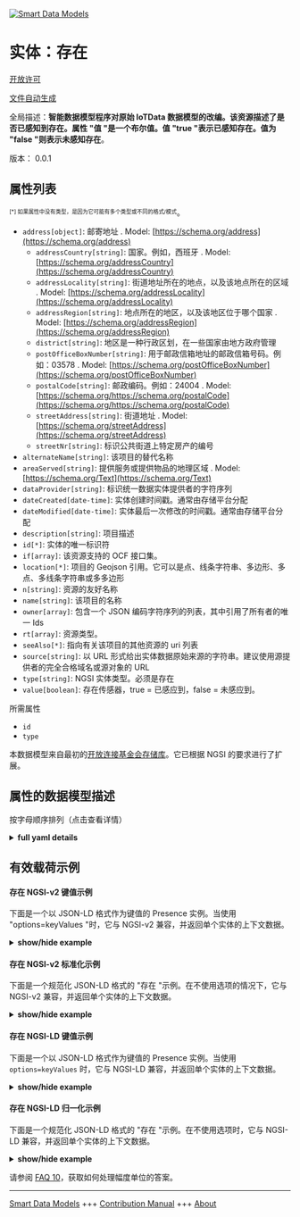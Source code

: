 <!-- 10-Header -->    
[![Smart Data Models](https://smartdatamodels.org/wp-content/uploads/2022/01/SmartDataModels_logo.png "Logo")](https://smartdatamodels.org)    
实体：存在    
=====<!-- /10-Header -->    
<!-- 15-License -->    
[开放许可](https://github.com/smart-data-models//dataModel.OCF/blob/master/Presence/LICENSE.md)    
[文件自动生成](https://docs.google.com/presentation/d/e/2PACX-1vTs-Ng5dIAwkg91oTTUdt8ua7woBXhPnwavZ0FxgR8BsAI_Ek3C5q97Nd94HS8KhP-r_quD4H0fgyt3/pub?start=false&loop=false&delayms=3000#slide=id.gb715ace035_0_60)    
<!-- /15-License -->    
<!-- 20-Description -->    
全局描述：**智能数据模型程序对原始 IoTData 数据模型的改编。该资源描述了是否已感知到存在。属性 "值 "是一个布尔值。值 "true "表示已感知存在。值为 "false "则表示未感知存在**。    
版本： 0.0.1    
<!-- /20-Description -->    
<!-- 30-PropertiesList -->    
## 属性列表    
<sup><sub>[*] 如果属性中没有类型，是因为它可能有多个类型或不同的格式/模式</sub></sup>。    
- `address[object]`: 邮寄地址  . Model: [https://schema.org/address](https://schema.org/address)	- `addressCountry[string]`: 国家。例如，西班牙  . Model: [https://schema.org/addressCountry](https://schema.org/addressCountry)    
	- `addressLocality[string]`: 街道地址所在的地点，以及该地点所在的区域  . Model: [https://schema.org/addressLocality](https://schema.org/addressLocality)    
	- `addressRegion[string]`: 地点所在的地区，以及该地区位于哪个国家  . Model: [https://schema.org/addressRegion](https://schema.org/addressRegion)    
	- `district[string]`: 地区是一种行政区划，在一些国家由地方政府管理      
	- `postOfficeBoxNumber[string]`: 用于邮政信箱地址的邮政信箱号码。例如：03578  . Model: [https://schema.org/postOfficeBoxNumber](https://schema.org/postOfficeBoxNumber)    
	- `postalCode[string]`: 邮政编码。例如：24004  . Model: [https://schema.org/https://schema.org/postalCode](https://schema.org/https://schema.org/postalCode)    
	- `streetAddress[string]`: 街道地址  . Model: [https://schema.org/streetAddress](https://schema.org/streetAddress)    
	- `streetNr[string]`: 标识公共街道上特定房产的编号      
- `alternateName[string]`: 该项目的替代名称  - `areaServed[string]`: 提供服务或提供物品的地理区域  . Model: [https://schema.org/Text](https://schema.org/Text)- `dataProvider[string]`: 标识统一数据实体提供者的字符序列  - `dateCreated[date-time]`: 实体创建时间戳。通常由存储平台分配  - `dateModified[date-time]`: 实体最后一次修改的时间戳。通常由存储平台分配  - `description[string]`: 项目描述  - `id[*]`: 实体的唯一标识符  - `if[array]`: 该资源支持的 OCF 接口集。  - `location[*]`: 项目的 Geojson 引用。它可以是点、线条字符串、多边形、多点、多线条字符串或多多边形  - `n[string]`: 资源的友好名称  - `name[string]`: 该项目的名称  - `owner[array]`: 包含一个 JSON 编码字符序列的列表，其中引用了所有者的唯一 Ids  - `rt[array]`: 资源类型。  - `seeAlso[*]`: 指向有关该项目的其他资源的 uri 列表  - `source[string]`: 以 URL 形式给出实体数据原始来源的字符串。建议使用源提供者的完全合格域名或源对象的 URL  - `type[string]`: NGSI 实体类型。必须是存在  - `value[boolean]`: 存在传感器，true = 已感应到，false = 未感应到。  <!-- /30-PropertiesList -->    
<!-- 35-RequiredProperties -->    
所需属性    
- `id`  - `type`  <!-- /35-RequiredProperties -->    
<!-- 40-RequiredProperties -->    
本数据模型来自最初的[开放连接基金会存储库](https://github.com/openconnectivityfoundation/IoTDataModels)。它已根据 NGSI 的要求进行了扩展。    
<!-- /40-RequiredProperties -->    
<!-- 50-DataModelHeader -->    
## 属性的数据模型描述    
按字母顺序排列（点击查看详情）    
<!-- /50-DataModelHeader -->    
<!-- 60-ModelYaml -->    
<details><summary><strong>full yaml details</strong></summary>      
```yaml    
Presence:      
  description: Smart Data Models Program adaptation of the original IoTData data Models. This Resource describes whether presence has been sensed or not. The Property 'value' is a boolean. A value of 'true' means that presence has been sensed. A value of 'false' means that presence not been sensed.      
  properties:      
    address:      
      description: The mailing address      
      properties:      
        addressCountry:      
          description: 'The country. For example, Spain'      
          type: string      
          x-ngsi:      
            model: https://schema.org/addressCountry      
            type: Property      
        addressLocality:      
          description: 'The locality in which the street address is, and which is in the region'      
          type: string      
          x-ngsi:      
            model: https://schema.org/addressLocality      
            type: Property      
        addressRegion:      
          description: 'The region in which the locality is, and which is in the country'      
          type: string      
          x-ngsi:      
            model: https://schema.org/addressRegion      
            type: Property      
        district:      
          description: 'A district is a type of administrative division that, in some countries, is managed by the local government'      
          type: string      
          x-ngsi:      
            type: Property      
        postOfficeBoxNumber:      
          description: 'The post office box number for PO box addresses. For example, 03578'      
          type: string      
          x-ngsi:      
            model: https://schema.org/postOfficeBoxNumber      
            type: Property      
        postalCode:      
          description: 'The postal code. For example, 24004'      
          type: string      
          x-ngsi:      
            model: https://schema.org/https://schema.org/postalCode      
            type: Property      
        streetAddress:      
          description: The street address      
          type: string      
          x-ngsi:      
            model: https://schema.org/streetAddress      
            type: Property      
        streetNr:      
          description: Number identifying a specific property on a public street      
          type: string      
          x-ngsi:      
            type: Property      
      type: object      
      x-ngsi:      
        model: https://schema.org/address      
        type: Property      
    alternateName:      
      description: An alternative name for this item      
      type: string      
      x-ngsi:      
        type: Property      
    areaServed:      
      description: The geographic area where a service or offered item is provided      
      type: string      
      x-ngsi:      
        model: https://schema.org/Text      
        type: Property      
    dataProvider:      
      description: A sequence of characters identifying the provider of the harmonised data entity      
      type: string      
      x-ngsi:      
        type: Property      
    dateCreated:      
      description: Entity creation timestamp. This will usually be allocated by the storage platform      
      format: date-time      
      type: string      
      x-ngsi:      
        type: Property      
    dateModified:      
      description: Timestamp of the last modification of the entity. This will usually be allocated by the storage platform      
      format: date-time      
      type: string      
      x-ngsi:      
        type: Property      
    description:      
      description: A description of this item      
      type: string      
      x-ngsi:      
        type: Property      
    id:      
      anyOf:      
        - description: Identifier format of any NGSI entity      
          maxLength: 256      
          minLength: 1      
          pattern: ^[\w\-\.\{\}\$\+\*\[\]`|~^@!,:\\]+$      
          type: string      
          x-ngsi:      
            type: Property      
        - description: Identifier format of any NGSI entity      
          format: uri      
          type: string      
          x-ngsi:      
            type: Property      
      description: Unique identifier of the entity      
      x-ngsi:      
        type: Property      
    if:      
      description: The OCF Interface set supported by this Resource.      
      items:      
        enum:      
          - oic.if.s      
          - oic.if.baseline      
        type: string      
      minItems: 2      
      readOnly: true      
      type: array      
      uniqueItems: true      
      x-ngsi:      
        type: Property      
    location:      
      description: 'Geojson reference to the item. It can be Point, LineString, Polygon, MultiPoint, MultiLineString or MultiPolygon'      
      oneOf:      
        - description: Geojson reference to the item. Point      
          properties:      
            bbox:      
              items:      
                type: number      
              minItems: 4      
              type: array      
            coordinates:      
              items:      
                type: number      
              minItems: 2      
              type: array      
            type:      
              enum:      
                - Point      
              type: string      
          required:      
            - type      
            - coordinates      
          title: GeoJSON Point      
          type: object      
          x-ngsi:      
            type: GeoProperty      
        - description: Geojson reference to the item. LineString      
          properties:      
            bbox:      
              items:      
                type: number      
              minItems: 4      
              type: array      
            coordinates:      
              items:      
                items:      
                  type: number      
                minItems: 2      
                type: array      
              minItems: 2      
              type: array      
            type:      
              enum:      
                - LineString      
              type: string      
          required:      
            - type      
            - coordinates      
          title: GeoJSON LineString      
          type: object      
          x-ngsi:      
            type: GeoProperty      
        - description: Geojson reference to the item. Polygon      
          properties:      
            bbox:      
              items:      
                type: number      
              minItems: 4      
              type: array      
            coordinates:      
              items:      
                items:      
                  items:      
                    type: number      
                  minItems: 2      
                  type: array      
                minItems: 4      
                type: array      
              type: array      
            type:      
              enum:      
                - Polygon      
              type: string      
          required:      
            - type      
            - coordinates      
          title: GeoJSON Polygon      
          type: object      
          x-ngsi:      
            type: GeoProperty      
        - description: Geojson reference to the item. MultiPoint      
          properties:      
            bbox:      
              items:      
                type: number      
              minItems: 4      
              type: array      
            coordinates:      
              items:      
                items:      
                  type: number      
                minItems: 2      
                type: array      
              type: array      
            type:      
              enum:      
                - MultiPoint      
              type: string      
          required:      
            - type      
            - coordinates      
          title: GeoJSON MultiPoint      
          type: object      
          x-ngsi:      
            type: GeoProperty      
        - description: Geojson reference to the item. MultiLineString      
          properties:      
            bbox:      
              items:      
                type: number      
              minItems: 4      
              type: array      
            coordinates:      
              items:      
                items:      
                  items:      
                    type: number      
                  minItems: 2      
                  type: array      
                minItems: 2      
                type: array      
              type: array      
            type:      
              enum:      
                - MultiLineString      
              type: string      
          required:      
            - type      
            - coordinates      
          title: GeoJSON MultiLineString      
          type: object      
          x-ngsi:      
            type: GeoProperty      
        - description: Geojson reference to the item. MultiLineString      
          properties:      
            bbox:      
              items:      
                type: number      
              minItems: 4      
              type: array      
            coordinates:      
              items:      
                items:      
                  items:      
                    items:      
                      type: number      
                    minItems: 2      
                    type: array      
                  minItems: 4      
                  type: array      
                type: array      
              type: array      
            type:      
              enum:      
                - MultiPolygon      
              type: string      
          required:      
            - type      
            - coordinates      
          title: GeoJSON MultiPolygon      
          type: object      
          x-ngsi:      
            type: GeoProperty      
      x-ngsi:      
        type: GeoProperty      
    n:      
      description: Friendly name of the Resource      
      maxLength: 64      
      readOnly: true      
      type: string      
      x-ngsi:      
        type: Property      
    name:      
      description: The name of this item      
      type: string      
      x-ngsi:      
        type: Property      
    owner:      
      description: A List containing a JSON encoded sequence of characters referencing the unique Ids of the owner(s)      
      items:      
        anyOf:      
          - description: Identifier format of any NGSI entity      
            maxLength: 256      
            minLength: 1      
            pattern: ^[\w\-\.\{\}\$\+\*\[\]`|~^@!,:\\]+$      
            type: string      
            x-ngsi:      
              type: Property      
          - description: Identifier format of any NGSI entity      
            format: uri      
            type: string      
            x-ngsi:      
              type: Property      
        description: Unique identifier of the entity      
        x-ngsi:      
          type: Property      
      type: array      
      x-ngsi:      
        type: Property      
    rt:      
      description: The Resource Type.      
      items:      
        enum:      
          - oic.r.sensor.presence      
        maxLength: 64      
        type: string      
      minItems: 1      
      readOnly: true      
      type: array      
      uniqueItems: true      
      x-ngsi:      
        type: Property      
    seeAlso:      
      description: list of uri pointing to additional resources about the item      
      oneOf:      
        - items:      
            format: uri      
            type: string      
          minItems: 1      
          type: array      
        - format: uri      
          type: string      
      x-ngsi:      
        type: Property      
    source:      
      description: 'A sequence of characters giving the original source of the entity data as a URL. Recommended to be the fully qualified domain name of the source provider, or the URL to the source object'      
      type: string      
      x-ngsi:      
        type: Property      
    type:      
      description: NGSI entity type. It has to be Presence      
      enum:      
        - Presence      
      type: string      
      x-ngsi:      
        type: Property      
    value:      
      description: 'The presences sensor, true = precense sensed, false = precensenot sensed.'      
      readOnly: true      
      type: boolean      
      x-ngsi:      
        type: Property      
  required:      
    - id      
    - type      
  type: object      
  x-derived-from: https://github.com/OpenInterConnect/IoTDataModels/blob/master/PresenceResURI.swagger.json      
  x-disclaimer: 'Redistribution and use in source and binary forms, with or without modification, are permitted  provided that the license conditions are met. Copyleft (c) 2022 Contributors to Smart Data Models Program'      
  x-license-url: https://github.com/smart-data-models/dataModel.OCF/blob/master/Presence/LICENSE.md      
  x-model-schema: https://smart-data-models.github.io/dataModel.IoTDataModels/Presence/schema.json      
  x-model-tags: OCF      
  x-version: 0.0.1      
```    
</details>      
<!-- /60-ModelYaml -->    
<!-- 70-MiddleNotes -->    
<!-- /70-MiddleNotes -->    
<!-- 80-Examples -->    
## 有效载荷示例    
#### 存在 NGSI-v2 键值示例    
下面是一个以 JSON-LD 格式作为键值的 Presence 实例。当使用 "options=keyValues "时，它与 NGSI-v2 兼容，并返回单个实体的上下文数据。    
<details><summary><strong>show/hide example</strong></summary>      
```json  
{  
  "id": "urn:ngsi-ld:Presence:id:IZDX:22722811",  
  "dateCreated": "2021-04-10T22:10:41Z",  
  "dateModified": "1978-03-08T21:06:13Z",  
  "source": "Any something some car situation. Prevent",  
  "name": "Offer mean southern want direction style fear. Dream report sell. Establish field voice watch beautiful.",  
  "alternateName": "Guy desc",  
  "description": "Tell money time than after. Himself should tree prove.",  
  "dataProvider": "Choose join outside class.",  
  "owner": [  
    "urn:ngsi-ld:Presence:items:FSGP:23719158",  
    "urn:ngsi-ld:Presence:items:TLPN:53549867"  
  ],  
  "seeAlso": [  
    "urn:ngsi-ld:Presence:items:TVYX:00173776"  
  ],  
  "location": {  
    "type": "Point",  
    "coordinates": [  
      -61.322875,  
      132.810208  
    ]  
  },  
  "address": {  
    "streetAddress": "Real Republican final. Garden hope different authority. Instead green so interesting local sea.",  
    "addressLocality": "Total require per threat strategy party although. This speak attention option interest season. Such who stage term fast story despite happy.",  
    "addressRegion": "Too itself town between enter cup service. Trade Mrs stand structure kitchen. Always until environmental bank all only. Increase especially certain wrong.",  
    "addressCountry": "Say realize involve others table past. Decade candidate born executive sell.",  
    "postalCode": "Because deep better own. Ok behavior apply risk key reason see.",  
    "postOfficeBoxNumber": "Appear third at though music during. Hold every hotel arm garden theory anyone.",  
    "streetNr": "Option institution eight. If upon prove ready shoulder.",  
    "district": "Raise seat husband hand month. Image suffer indeed. Know they point other letter."  
  },  
  "areaServed": "Cost leader phone American realize individual someb",  
  "rt": [  
    "oic.r.sensor.presence"  
  ],  
  "value": true,  
  "n": "Very cer",  
  "if": [  
    "oic.if.s",  
    "oic.if.baseline"  
  ],  
  "type": "Presence"  
}  
```  
</details>    
#### 存在 NGSI-v2 标准化示例    
下面是一个规范化 JSON-LD 格式的 "存在 "示例。在不使用选项的情况下，它与 NGSI-v2 兼容，并返回单个实体的上下文数据。    
<details><summary><strong>show/hide example</strong></summary>      
```json  
{  
  "id": "urn:ngsi-ld:Presence:id:IZDX:22722811",  
  "dateCreated": {  
    "type": "DateTime",  
    "value": "2021-04-10T22:10:41Z"  
  },  
  "dateModified": {  
    "type": "DateTime",  
    "value": "1978-03-08T21:06:13Z"  
  },  
  "source": {  
    "type": "Text",  
    "value": "Any something some car situation. Prevent"  
  },  
  "name": {  
    "type": "Text",  
    "value": "Offer mean southern want direction style fear. Dream report sell. Establish field voice watch beautiful."  
  },  
  "alternateName": {  
    "type": "Text",  
    "value": "Guy desc"  
  },  
  "description": {  
    "type": "Text",  
    "value": "Tell money time than after. Himself should tree prove."  
  },  
  "dataProvider": {  
    "type": "Text",  
    "value": "Choose join outside class."  
  },  
  "owner": {  
    "type": "StructuredValue",  
    "value": [  
      "urn:ngsi-ld:Presence:items:FSGP:23719158",  
      "urn:ngsi-ld:Presence:items:TLPN:53549867"  
    ]  
  },  
  "seeAlso": {  
    "type": "StructuredValue",  
    "value": [  
      "urn:ngsi-ld:Presence:items:TVYX:00173776"  
    ]  
  },  
  "location": {  
    "type": "geo:json",  
    "value": {  
      "type": "Point",  
      "coordinates": [  
        -61.322875,  
        132.810208  
      ]  
    }  
  },  
  "address": {  
    "type": "StructuredValue",  
    "value": {  
      "streetAddress": "Real Republican final. Garden hope different authority. Instead green so interesting local sea.",  
      "addressLocality": "Total require per threat strategy party although. This speak attention option interest season. Such who stage term fast story despite happy.",  
      "addressRegion": "Too itself town between enter cup service. Trade Mrs stand structure kitchen. Always until environmental bank all only. Increase especially certain wrong.",  
      "addressCountry": "Say realize involve others table past. Decade candidate born executive sell.",  
      "postalCode": "Because deep better own. Ok behavior apply risk key reason see.",  
      "postOfficeBoxNumber": "Appear third at though music during. Hold every hotel arm garden theory anyone.",  
      "streetNr": "Option institution eight. If upon prove ready shoulder.",  
      "district": "Raise seat husband hand month. Image suffer indeed. Know they point other letter."  
    }  
  },  
  "areaServed": {  
    "type": "Text",  
    "value": "Cost leader phone American realize individual someb"  
  },  
  "rt": {  
    "type": "StructuredValue",  
    "value": [  
      "oic.r.sensor.presence"  
    ]  
  },  
  "value": {  
    "type": "Boolean",  
    "value": true  
  },  
  "n": {  
    "type": "Text",  
    "value": "Very cer"  
  },  
  "if": {  
    "type": "StructuredValue",  
    "value": [  
      "oic.if.s",  
      "oic.if.baseline"  
    ]  
  },  
  "type": "Presence"  
}  
```  
</details>    
#### 存在 NGSI-LD 键值示例    
下面是一个以 JSON-LD 格式作为键值的 Presence 实例。当使用 `options=keyValues` 时，它与 NGSI-LD 兼容，并返回单个实体的上下文数据。    
<details><summary><strong>show/hide example</strong></summary>      
```json  
{  
  "id": "urn:ngsi-ld:Presence:id:IZDX:22722811",  
  "dateCreated": "2021-04-10T22:10:41Z",  
  "dateModified": "1978-03-08T21:06:13Z",  
  "source": "Any something some car situation. Prevent",  
  "name": "Offer mean southern want direction style fear. Dream report sell. Establish field voice watch beautiful.",  
  "alternateName": "Guy desc",  
  "description": "Tell money time than after. Himself should tree prove.",  
  "dataProvider": "Choose join outside class.",  
  "owner": [  
    "urn:ngsi-ld:Presence:items:FSGP:23719158",  
    "urn:ngsi-ld:Presence:items:TLPN:53549867"  
  ],  
  "seeAlso": [  
    "urn:ngsi-ld:Presence:items:TVYX:00173776"  
  ],  
  "location": {  
    "type": "Point",  
    "coordinates": [  
      -61.322875,  
      132.810208  
    ]  
  },  
  "address": {  
    "streetAddress": "Real Republican final. Garden hope different authority. Instead green so interesting local sea.",  
    "addressLocality": "Total require per threat strategy party although. This speak attention option interest season. Such who stage term fast story despite happy.",  
    "addressRegion": "Too itself town between enter cup service. Trade Mrs stand structure kitchen. Always until environmental bank all only. Increase especially certain wrong.",  
    "addressCountry": "Say realize involve others table past. Decade candidate born executive sell.",  
    "postalCode": "Because deep better own. Ok behavior apply risk key reason see.",  
    "postOfficeBoxNumber": "Appear third at though music during. Hold every hotel arm garden theory anyone.",  
    "streetNr": "Option institution eight. If upon prove ready shoulder.",  
    "district": "Raise seat husband hand month. Image suffer indeed. Know they point other letter."  
  },  
  "areaServed": "Cost leader phone American realize individual someb",  
  "rt": [  
    "oic.r.sensor.presence"  
  ],  
  "value": true,  
  "n": "Very cer",  
  "if": [  
    "oic.if.s",  
    "oic.if.baseline"  
  ],  
  "type": "Presence",  
  "@context": [  
    "https://smartdatamodels.org/context.jsonld"  
  ]  
}  
```  
</details>    
#### 存在 NGSI-LD 归一化示例    
下面是一个规范化 JSON-LD 格式的 "存在 "示例。在不使用选项时，它与 NGSI-LD 兼容，并返回单个实体的上下文数据。    
<details><summary><strong>show/hide example</strong></summary>      
```json  
{  
    "id": "urn:ngsi-ld:Presence:id:IZDX:22722811",  
    "dateCreated": {  
        "type": "Property",  
        "value": {  
            "@type": "DateTime",  
            "@value": "2021-04-10T22:10:41Z"  
        }  
    },  
    "dateModified": {  
        "type": "Property",  
        "value": {  
            "@type": "DateTime",  
            "@value": "1978-03-08T21:06:13Z"  
        }  
    },  
    "source": {  
        "type": "Property",  
        "value": "Any something some car situation. Prevent"  
    },  
    "name": {  
        "type": "Property",  
        "value": "Offer mean southern want direction style fear. Dream report sell. Establish field voice watch beautiful."  
    },  
    "alternateName": {  
        "type": "Property",  
        "value": "Guy desc"  
    },  
    "description": {  
        "type": "Property",  
        "value": "Tell money time than after. Himself should tree prove."  
    },  
    "dataProvider": {  
        "type": "Property",  
        "value": "Choose join outside class."  
    },  
    "owner": {  
        "type": "Property",  
        "value": [  
            "urn:ngsi-ld:Presence:items:FSGP:23719158",  
            "urn:ngsi-ld:Presence:items:TLPN:53549867"  
        ]  
    },  
    "seeAlso": {  
        "type": "Property",  
        "value": [  
            "urn:ngsi-ld:Presence:items:TVYX:00173776"  
        ]  
    },  
    "location": {  
        "type": "GeoProperty",  
        "value": {  
            "type": "Point",  
            "coordinates": [  
                -61.322875,  
                132.810208  
            ]  
        }  
    },  
    "address": {  
        "type": "Property",  
        "value": {  
            "streetAddress": "Real Republican final. Garden hope different authority. Instead green so interesting local sea.",  
            "addressLocality": "Total require per threat strategy party although. This speak attention option interest season. Such who stage term fast story despite happy.",  
            "addressRegion": "Too itself town between enter cup service. Trade Mrs stand structure kitchen. Always until environmental bank all only. Increase especially certain wrong.",  
            "addressCountry": "Say realize involve others table past. Decade candidate born executive sell.",  
            "postalCode": "Because deep better own. Ok behavior apply risk key reason see.",  
            "postOfficeBoxNumber": "Appear third at though music during. Hold every hotel arm garden theory anyone.",  
            "streetNr": "Option institution eight. If upon prove ready shoulder.",  
            "district": "Raise seat husband hand month. Image suffer indeed. Know they point other letter."  
        }  
    },  
    "areaServed": {  
        "type": "Property",  
        "value": "Cost leader phone American realize individual someb"  
    },  
    "rt": {  
        "type": "Property",  
        "value": [  
            "oic.r.sensor.presence"  
        ]  
    },  
    "value": {  
        "type": "Property",  
        "value": true  
    },  
    "n": {  
        "type": "Property",  
        "value": "Very cer"  
    },  
    "if": {  
        "type": "Property",  
        "value": [  
            "oic.if.s",  
            "oic.if.baseline"  
        ]  
    },  
    "type": "Presence",  
    "@context": [  
        "https://smartdatamodels.org/context.jsonld"  
    ]  
}  
```  
</details><!-- /80-Examples -->    
<!-- 90-FooterNotes -->    
<!-- /90-FooterNotes -->    
<!-- 95-Units -->    
请参阅 [FAQ 10](https://smartdatamodels.org/index.php/faqs/)，获取如何处理幅度单位的答案。    
<!-- /95-Units -->    
<!-- 97-LastFooter -->    
---    
[Smart Data Models](https://smartdatamodels.org) +++ [Contribution Manual](https://bit.ly/contribution_manual) +++ [About](https://bit.ly/Introduction_SDM)<!-- /97-LastFooter -->    
